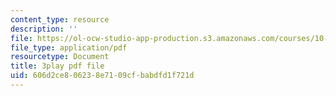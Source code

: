 ```yaml
---
content_type: resource
description: ''
file: https://ol-ocw-studio-app-production.s3.amazonaws.com/courses/10-34-numerical-methods-applied-to-chemical-engineering-fall-2015/606d2ce806238e7109cfbabdfd1f721d_UZiEFO3J8mE.pdf
file_type: application/pdf
resourcetype: Document
title: 3play pdf file
uid: 606d2ce8-0623-8e71-09cf-babdfd1f721d
---
```

